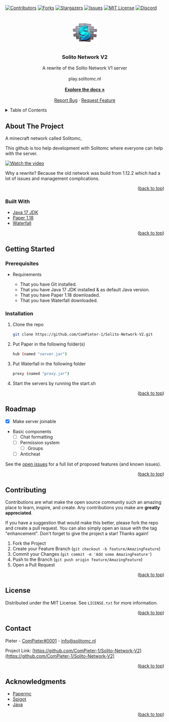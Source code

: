 <div id="top"></div>
<!--
*** Thanks for checking out the Best-README-Template. If you have a suggestion
*** that would make this better, please fork the repo and create a pull request
*** or simply open an issue with the tag "enhancement".
*** Don't forget to give the project a star!
*** Thanks again! Now go create something AMAZING! :D
-->



<!-- PROJECT SHIELDS -->
<!--
*** I'm using markdown "reference style" links for readability.
*** Reference links are enclosed in brackets [ ] instead of parentheses ( ).
*** See the bottom of this document for the declaration of the reference variables
*** for contributors-url, forks-url, etc. This is an optional, concise syntax you may use.
*** https://www.markdownguide.org/basic-syntax/#reference-style-links
-->
[![Contributors][contributors-shield]][contributors-url]
[![Forks][forks-shield]][forks-url]
[![Stargazers][stars-shield]][stars-url]
[![Issues][issues-shield]][issues-url]
[![MIT License][license-shield]][license-url]
[![Discord][discord-shield]][discord-url]



<!-- PROJECT LOGO -->
<br />
<div align="center">
  <a href="https://github.com/ComPieter-1/Solito-Network-V2">
    <img src="images/logo.png" alt="Logo" width="80" height="80">
  </a>

<h3 align="center">Solito Network V2</h3>

  <p align="center">
    A rewrite of the Solito Network V1 server
    <br />
    <br />
    play.solitomc.nl
    <br />
    <br />
    <a href="https://github.com/ComPieter-1/Solito-Network-V2"><strong>Explore the docs »</strong></a>
    <br />
    <br />
    <a href="https://github.com/ComPieter-1/Solito-Network-V2/issues">Report Bug</a>
    ·
    <a href="https://github.com/ComPieter-1/Solito-Network-V2/issues">Request Feature</a>
  </p>
</div>



<!-- TABLE OF CONTENTS -->
<details>
  <summary>Table of Contents</summary>
  <ol>
    <li>
      <a href="#about-the-project">About The Project</a>
      <ul>
        <li><a href="#built-with">Built With</a></li>
      </ul>
    </li>
    <li>
      <a href="#getting-started">Getting Started</a>
      <ul>
        <li><a href="#prerequisites">Prerequisites</a></li>
        <li><a href="#installation">Installation</a></li>
      </ul>
    </li>
    <li><a href="#usage">Usage</a></li>
    <li><a href="#roadmap">Roadmap</a></li>
    <li><a href="#contributing">Contributing</a></li>
    <li><a href="#license">License</a></li>
    <li><a href="#contact">Contact</a></li>
    <li><a href="#acknowledgments">Acknowledgments</a></li>
  </ol>
</details>



<!-- ABOUT THE PROJECT -->
## About The Project

A minecraft network called Solitomc,


This github is too help development with Solitomc where everyone can help with the server.


[![Watch the video](https://img.youtube.com/vi/cgA_d3DrzSk/hqdefault.jpg)](https://youtu.be/cgA_d3DrzSk)

Why a rewrite? Because the old network was build from 1.12.2 which had a lot of issues and management complications.

<p align="right">(<a href="#top">back to top</a>)</p>



### Built With

* [Java 17 JDK](https://www.oracle.com/java/technologies/downloads/)
* [Paper 1.18](https://papermc.io/downloads#Paper-1.18/)
* [Waterfall](https://papermc.io/downloads#Waterfall/)

<p align="right">(<a href="#top">back to top</a>)</p>



<!-- GETTING STARTED -->
## Getting Started

### Prerequisites

* Requirements

  * That you have Git installed.
  * That you have Java 17 JDK installed & as default Java version.
  * That you have Paper 1.18 downloaded.
  * That you have Waterfall downloaded.

### Installation

1. Clone the repo
   ```sh
   git clone https://github.com/ComPieter-1/Solito-Network-V2.git
   ```
3. Put Paper in the following folder(s)
   ```sh
   hub (named "server.jar")
   ```
4. Put Waterfall in the following folder
   ```sh
   proxy (named "proxy.jar")
   ```
5. Start the servers by running the start.sh

<p align="right">(<a href="#top">back to top</a>)</p>



<!-- ROADMAP -->
## Roadmap

- [x] Make server joinable
- Basic components
    - [ ] Chat formatting
    - [ ] Permission system
        - [ ] Groups
    - [ ] Anticheat

See the [open issues](https://github.com/ComPieter-1/Solito-Network-V2/issues) for a full list of proposed features (and known issues).

<p align="right">(<a href="#top">back to top</a>)</p>



<!-- CONTRIBUTING -->
## Contributing

Contributions are what make the open source community such an amazing place to learn, inspire, and create. Any contributions you make are **greatly appreciated**.

If you have a suggestion that would make this better, please fork the repo and create a pull request. You can also simply open an issue with the tag "enhancement".
Don't forget to give the project a star! Thanks again!

1. Fork the Project
2. Create your Feature Branch (`git checkout -b feature/AmazingFeature`)
3. Commit your Changes (`git commit -m 'Add some AmazingFeature'`)
4. Push to the Branch (`git push origin feature/AmazingFeature`)
5. Open a Pull Request

<p align="right">(<a href="#top">back to top</a>)</p>



<!-- LICENSE -->
## License

Distributed under the MIT License. See `LICENSE.txt` for more information.

<p align="right">(<a href="#top">back to top</a>)</p>



<!-- CONTACT -->
## Contact

Pieter - [ComPieter#0001](https://discord.com/app) - info@solitomc.nl

Project Link: [https://github.com/ComPieter-1/Solito-Network-V2](https://github.com/ComPieter-1/Solito-Network-V2)

<p align="right">(<a href="#top">back to top</a>)</p>



<!-- ACKNOWLEDGMENTS -->
## Acknowledgments

* [Papermc](https://papermc.io/)
* [Spigot](https://www.spigotmc.org/)
* [Java](https://www.oracle.com/)

<p align="right">(<a href="#top">back to top</a>)</p>



<!-- MARKDOWN LINKS & IMAGES -->
<!-- https://www.markdownguide.org/basic-syntax/#reference-style-links -->
[contributors-shield]: https://img.shields.io/github/contributors/ComPieter-1/Solito-Network-V2.svg?style=for-the-badge
[contributors-url]: https://github.com/ComPieter-1/Solito-Network-V2/graphs/contributors
[forks-shield]: https://img.shields.io/github/forks/ComPieter-1/Solito-Network-V2.svg?style=for-the-badge
[forks-url]: https://github.com/ComPieter-1/Solito-Network-V2/network/members
[stars-shield]: https://img.shields.io/github/stars/ComPieter-1/Solito-Network-V2.svg?style=for-the-badge
[stars-url]: https://github.com/ComPieter-1/Solito-Network-V2/stargazers
[issues-shield]: https://img.shields.io/github/issues/ComPieter-1/Solito-Network-V2.svg?style=for-the-badge
[issues-url]: https://github.com/ComPieter-1/Solito-Network-V2/issues
[license-shield]: https://img.shields.io/github/license/ComPieter-1/Solito-Network-V2.svg?style=for-the-badge
[license-url]: https://github.com/ComPieter-1/Solito-Network-V2/blob/master/LICENSE.txt
[discord-shield]: https://discordapp.com/api/guilds/593543971632971797/widget.png?style=shield
[discord-url]: https://discord.com/invite/Ju7pEqWcCv
